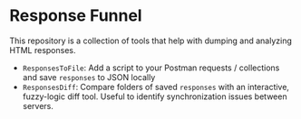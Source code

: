 # Response Funnel

This repository is a collection of  tools that help with dumping and analyzing HTML responses.

- `ResponsesToFile`: Add a script to your Postman requests / collections and save `responses` to JSON locally
- `ResponsesDiff`: Compare folders of saved `responses` with an interactive, fuzzy-logic diff tool. Useful to identify synchronization issues between servers.
